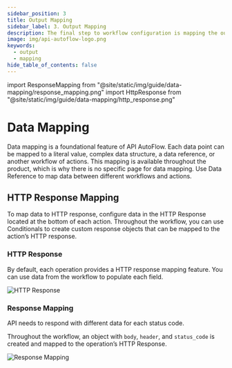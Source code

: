```yaml
---
sidebar_position: 3
title: Output Mapping
sidebar_label: 3. Output Mapping
description: The final step to workflow configuration is mapping the output.
image: img/api-autoflow-logo.png
keywords:
  - output
  - mapping
hide_table_of_contents: false
---
```


import ResponseMapping from "@site/static/img/guide/data-mapping/response_mapping.png"
import HttpResponse from "@site/static/img/guide/data-mapping/http_response.png"

# Data Mapping

Data mapping is a foundational feature of API AutoFlow. Each data point can be mapped to a literal value, complex data structure, a data reference, or another workflow of actions. This mapping is available throughout the product, which is why there is no specific page for data mapping. Use Data Reference to map data between different workflows and actions.

## HTTP Response Mapping

To map data to HTTP response, configure data in the HTTP Response located at the bottom of each action. Throughout the workflow, you can use Conditionals to create custom response objects that can be mapped to the action’s HTTP response.

### HTTP Response

By default, each operation provides a HTTP response mapping feature. You can use data from the workflow to populate each field.

<div class="myResponsiveImg">
    <img src={HttpResponse} alt="HTTP Response" class="myResponsiveImg"/>
</div>

### Response Mapping

API needs to respond with different data for each status code.

Throughout the workflow, an object with `body`, `header`, and `status_code` is created and mapped to the operation’s HTTP Response.

<div class="myResponsiveImg">
    <img src={ResponseMapping} alt="Response Mapping" class="myResponsiveImg"/>
</div>
